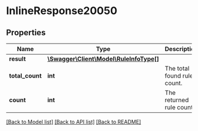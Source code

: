 # InlineResponse20050

## Properties
Name | Type | Description | Notes
------------ | ------------- | ------------- | -------------
**result** | [**\Swagger\Client\Model\RuleInfoType[]**](RuleInfoType.md) |  | [optional] 
**total_count** | **int** | The total found rule count. | [optional] 
**count** | **int** | The returned rule count. | [optional] 

[[Back to Model list]](../README.md#documentation-for-models) [[Back to API list]](../README.md#documentation-for-api-endpoints) [[Back to README]](../README.md)


